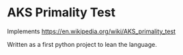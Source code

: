 # AKS Primality Test
Implements https://en.wikipedia.org/wiki/AKS_primality_test

Written as a first python project to lean the language.

